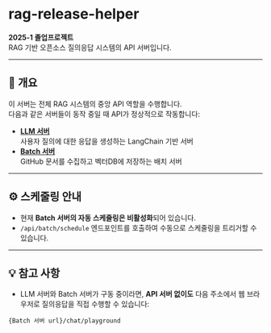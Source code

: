 # rag-release-helper

**2025-1 졸업프로젝트**  
RAG 기반 오픈소스 질의응답 시스템의 API 서버입니다.

---

## 🧩 개요

이 서버는 전체 RAG 시스템의 중앙 API 역할을 수행합니다.  
다음과 같은 서버들이 동작 중일 때 API가 정상적으로 작동합니다:

- **[LLM 서버](https://github.com/yuseunggeun/rag-release-helper-llm)**  
  사용자 질의에 대한 응답을 생성하는 LangChain 기반 서버
- **[Batch 서버](https://github.com/yuseunggeun/rag-release-helper-batch)**  
  GitHub 문서를 수집하고 벡터DB에 저장하는 배치 서버

---
## ⚙️ 스케줄링 안내

- 현재 **Batch 서버의 자동 스케줄링은 비활성화**되어 있습니다.
- `/api/batch/schedule` 엔드포인트를 호출하여 수동으로 스케줄링을 트리거할 수 있습니다.

---

## 💡 참고 사항

- LLM 서버와 Batch 서버가 구동 중이라면, **API 서버 없이도** 다음 주소에서 웹 브라우저로 질의응답을 직접 수행할 수 있습니다:

```
{Batch 서버 url}/chat/playground
```


